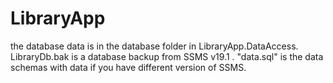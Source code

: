 # LibraryApp

the database data is in the database folder in LibraryApp.DataAccess.
LibraryDb.bak is a database backup from SSMS v19.1 .
"data.sql" is the data schemas with data if you have different version of SSMS.
